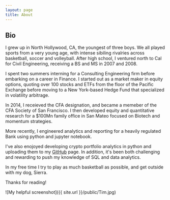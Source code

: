 ```yaml
---
layout: page
title: About
---
```

## Bio

I grew up in North Hollywood, CA, the youngest of three boys. We all played sports from a very young age, with intense sibiling rivalries across basketball, soccer and volleyball. After high school, I ventured north to Cal for Civil Engineering, receiving a BS and MS in 2007 and 2008. 

I spent two summers interning for a Consulting Engineering firm before embarking on a career in Finance. I started out as a market maker in equity options, quoting over 100 stocks and ETFs from the floor of the Pacific Exchange before moving to a New York-based Hedge Fund that specialized in volatility arbitrage.

In 2014, I receieved the CFA designation, and became a memeber of the CFA Society of San Francisco. I then developed equity and quantitative research for a $100Mn family office in San Mateo focused on Biotech and momentum strategies. 

More recently, I engineered analytics and reporting for a heavily regulated Bank using python and jupyter notebook. 

I've also enojoyed developing crypto portfolio analytics in python and uploading them to my <a href="https://github.com/TimRoller/Crypto-Portfolio-Analytics">GitHub</a> page. In addition, it's been both challenging and rewarding to push my knowledge of SQL and data analytics. 

In my free time I try to play as much basketball as possible, and get outside with my dog, Sierra. 

Thanks for reading!

![My helpful screenshot]({{ site.url }}/public/Tim.jpg)
